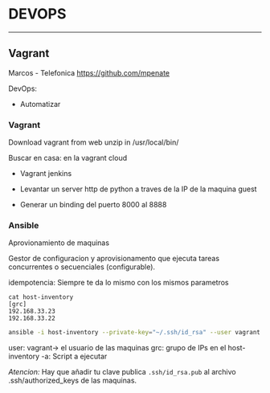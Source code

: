 # DEVOPS
-----

## Vagrant

Marcos - Telefonica
https://github.com/mpenate

DevOps: 

* Automatizar

### Vagrant
Download vagrant from web
unzip in /usr/local/bin/

Buscar en casa: en la vagrant cloud

* Vagrant jenkins

* Levantar un server http de python a traves de la IP de la maquina guest
* Generar un binding del puerto 8000 al 8888

### Ansible

Aprovionamiento de maquinas

Gestor de configuracion y aprovisionamento que ejecuta tareas concurrentes o secuenciales (configurable).

idempotencia: Siempre te da lo mismo con los mismos parametros

```
cat host-inventory
[grc]
192.168.33.23
192.168.33.22
```
```bash
ansible -i host-inventory --private-key="~/.ssh/id_rsa" --user vagrant grc -a "cat /etc/hosts"
```
user: vagrant-> el usuario de las maquinas
grc: grupo de IPs en el host-inventory
-a: Script a ejecutar

*Atencion:* Hay que añadir tu clave publica `.ssh/id_rsa.pub` al archivo .ssh/authorized_keys de las maquinas. 
